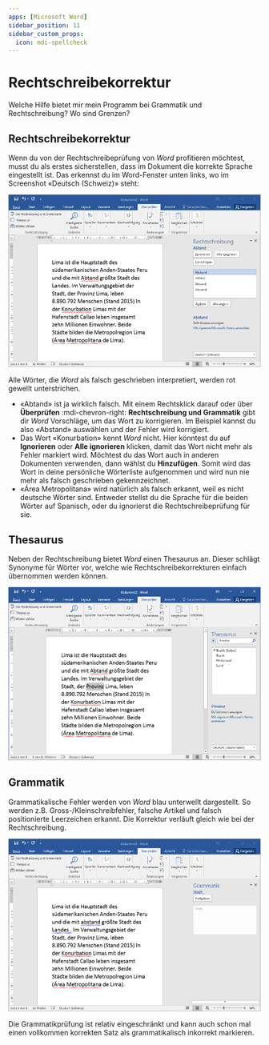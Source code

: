 ```yaml
---
apps: [Microsoft Word]
sidebar_position: 11
sidebar_custom_props:
  icon: mdi-spellcheck
---
```


# Rechtschreibekorrektur



Welche Hilfe bietet mir mein Programm bei Grammatik und Rechtschreibung? Wo sind Grenzen?


## Rechtschreibekorrektur

Wenn du von der Rechtschreibeprüfung von *Word* profitieren möchtest, musst du als erstes sicherstellen, dass im Dokument die korrekte Sprache eingestellt ist. Das erkennst du im Word-Fenster unten links, wo im Screenshot «Deutsch (Schweiz)» steht:

![Rechtschreibefehler korriegieren](./rechtschreibung.png)

Alle Wörter, die *Word* als falsch geschrieben interpretiert, werden rot gewellt unterstrichen.

* «Abtand» ist ja wirklich falsch. Mit einem Rechtsklick darauf oder über __Überprüfen__ :mdi-chevron-right: __Rechtschreibung und Grammatik__ gibt dir *Word* Vorschläge, um das Wort zu korrigieren. Im Beispiel kannst du also «Abstand» auswählen und der Fehler wird korrigiert.
* Das Wort «Konurbation» kennt *Word* nicht. Hier könntest du auf __Ignorieren__ oder __Alle ignorieren__ klicken, damit das Wort nicht mehr als Fehler markiert wird. Möchtest du das Wort auch in anderen Dokumenten verwenden, dann wählst du __Hinzufügen__. Somit wird das Wort in deine persönliche Wörterliste aufgenommen und wird nun nie mehr als falsch geschrieben gekennzeichnet.
* «Área Metropolitana» wird natürlich als falsch erkannt, weil es nicht deutsche Wörter sind. Entweder stellst du die Sprache für die beiden Wörter auf Spanisch, oder du ignorierst die Rechtschreibeprüfung für sie.

## Thesaurus
Neben der Rechtschreibung bietet *Word* einen Thesaurus an. Dieser schlägt Synonyme für Wörter vor, welche wie Rechtschreibekorrekturen einfach übernommen werden können.

![Benutzerdefinierte Anführungszeichen verwenden](./thesaurus.png)


## Grammatik
Grammatikalische Fehler werden von *Word* blau unterwellt dargestellt. So werden z.B. Gross-/Kleinschreibfehler, falsche Artikel und falsch positionierte Leerzeichen erkannt. Die Korrektur verläuft gleich wie bei der Rechtschreibung.

![Benutzerdefinierte Anführungszeichen verwenden](./grammatik.png)

Die Grammatikprüfung ist relativ eingeschränkt und kann auch schon mal einen vollkommen korrekten Satz als grammatikalisch inkorrekt markieren.
